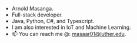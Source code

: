 - Arnold Masanga. 
- Full-stack developer.
- Java, Python, C#, and Typescript.
- I am also interested in IoT and Machine Learning.
- 📫 You can reach me @: masaar01@luther.edu.

<!---
arnold-hendrix/arnold-hendrix is a ✨ special ✨ repository because its `README.md` (this file) appears on your GitHub profile.
You can click the Preview link to take a look at your changes.
--->
